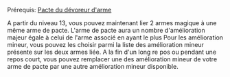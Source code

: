 Prérequis: [Pacte du dévoreur d'arme](Pacte%20du%20dévoreur%20d'arme.md)

A partir du niveau 13, vous pouvez maintenant lier 2 armes magique à une même arme de pacte.
L'arme de pacte aura un nombre d'amélioration majeur égale à celui de l'arme associé en ayant le plus
Pour les amélioration mineur, vous pouvez les choisir parmi la liste des amélioration mineur présente sur les deux armes liée.
A la fin d'un long re pos ou pendant une repos court, vous pouvez remplacer une des amélioration mineur de votre arme de pacte par une autre amélioration mineur disponible.